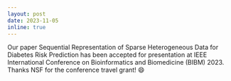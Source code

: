 ```yaml
---
layout: post
date: 2023-11-05
inline: true
---
```


Our paper Sequential Representation of Sparse Heterogeneous Data for Diabetes Risk Prediction has been accepted for presentation at IEEE International Conference on Bioinformatics and Biomedicine (BIBM) 2023. Thanks NSF for the conference travel grant! :smile: